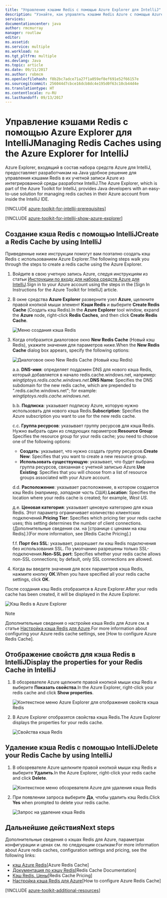 ```yaml
---
title: "Управление кэшами Redis с помощью Azure Explorer для IntelliJ"
description: "Узнайте, как управлять кэшами Redis Azure с помощью Azure Explorer для IntelliJ."
services: 
documentationcenter: java
author: rmcmurray
manager: routlaw
editor: 
ms.assetid: 
ms.service: multiple
ms.workload: na
ms.tgt_pltfrm: multiple
ms.devlang: Java
ms.topic: article
ms.date: 09/11/2017
ms.author: robmcm
ms.openlocfilehash: f8b2bc7adce71a27f1a059ef8ef691e52f66157e
ms.sourcegitcommit: 256044d7cbce16dcb8dc4e195d0f63c10cb44d4e
ms.translationtype: HT
ms.contentlocale: ru-RU
ms.lasthandoff: 09/13/2017
---
```

# <a name="managing-redis-caches-using-the-azure-explorer-for-intellij"></a><span data-ttu-id="2a3f8-103">Управление кэшами Redis с помощью Azure Explorer для IntelliJ</span><span class="sxs-lookup"><span data-stu-id="2a3f8-103">Managing Redis Caches using the Azure Explorer for IntelliJ</span></span>

<span data-ttu-id="2a3f8-104">Azure Explorer, входящий в состав набора средств Azure для IntelliJ, предоставляет разработчикам на Java удобное решение для управления кэшами Redis в их учетной записи Azure из интегрированной среды разработки IntelliJ.</span><span class="sxs-lookup"><span data-stu-id="2a3f8-104">The Azure Explorer, which is part of the Azure Toolkit for IntelliJ, provides Java developers with an easy-to-use solution for managing redis caches in their Azure account from inside the IntelliJ IDE.</span></span>

[!INCLUDE [azure-toolkit-for-intellij-prerequisites](../includes/azure-toolkit-for-intellij-prerequisites.md)]

[!INCLUDE [azure-toolkit-for-intellij-show-azure-explorer](../includes/azure-toolkit-for-intellij-show-azure-explorer.md)]

## <a name="create-a-redis-cache-by-using-intellij"></a><span data-ttu-id="2a3f8-105">Создание кэша Redis с помощью IntelliJ</span><span class="sxs-lookup"><span data-stu-id="2a3f8-105">Create a Redis Cache by using IntelliJ</span></span>

<span data-ttu-id="2a3f8-106">Приведенные ниже инструкции помогут вам поэтапно создать кэш Redis с использованием Azure Explorer.</span><span class="sxs-lookup"><span data-stu-id="2a3f8-106">The following steps walk you through the steps to create a redis cache using the Azure Explorer.</span></span>

1. <span data-ttu-id="2a3f8-107">Войдите в свою учетную запись Azure, следуя инструкциям из статьи [Инструкции по входу для набора средств Azure для IntelliJ].</span><span class="sxs-lookup"><span data-stu-id="2a3f8-107">Sign in to your Azure account using the steps in the [Sign In Instructions for the Azure Toolkit for IntelliJ] article.</span></span>

1. <span data-ttu-id="2a3f8-108">В окне средства **Azure Explorer** разверните узел **Azure**, щелкните правой кнопкой мыши элемент **Кэши Redis** и выберите **Create Redis Cache** (Создать кэш Redis).</span><span class="sxs-lookup"><span data-stu-id="2a3f8-108">In the **Azure Explorer** tool window, expand the **Azure** node, right-click **Redis Caches**, and then click **Create Redis Cache**.</span></span>

   ![Меню создания кэша Redis][CR01]

1. <span data-ttu-id="2a3f8-110">Когда отобразится диалоговое окно **New Redis Cache** (Новый кэш Redis), укажите значения для параметров ниже.</span><span class="sxs-lookup"><span data-stu-id="2a3f8-110">When the **New Redis Cache** dialog box appears, specify the following options:</span></span>

   ![Диалоговое окно New Redis Cache (Новый кэш Redis)][CR02]

   <span data-ttu-id="2a3f8-112">а.</span><span class="sxs-lookup"><span data-stu-id="2a3f8-112">a.</span></span> <span data-ttu-id="2a3f8-113">**DNS-имя**: определяет поддомен DNS для нового кэша Redis, который добавляется в начало redis.cache.windows.net, например: *wingtiptoys.redis.cache.windows.net*.</span><span class="sxs-lookup"><span data-stu-id="2a3f8-113">**DNS Name**: Specifies the DNS subdomain for the new redis cache, which are prepended to ".redis.cache.windows.net"; for example: *wingtiptoys.redis.cache.windows.net*.</span></span>

   <span data-ttu-id="2a3f8-114">b.</span><span class="sxs-lookup"><span data-stu-id="2a3f8-114">b.</span></span> <span data-ttu-id="2a3f8-115">**Подписка**: указывает подписку Azure, которую нужно использовать для нового кэша Redis.</span><span class="sxs-lookup"><span data-stu-id="2a3f8-115">**Subscription**: Specifies the Azure subscription you want to use for the new redis cache.</span></span>

   <span data-ttu-id="2a3f8-116">c.</span><span class="sxs-lookup"><span data-stu-id="2a3f8-116">c.</span></span> <span data-ttu-id="2a3f8-117">**Группа ресурсов**: указывает группу ресурсов для кэша Redis. Нужно выбрать один из следующих параметров:</span><span class="sxs-lookup"><span data-stu-id="2a3f8-117">**Resource Group**: Specifies the resource group for your redis cache; you need to choose one of the following options:</span></span> 
      * <span data-ttu-id="2a3f8-118">**Создать**: указывает, что нужно создать группу ресурсов.</span><span class="sxs-lookup"><span data-stu-id="2a3f8-118">**Create New**: Specifies that you want to create a new resource group.</span></span> 
      * <span data-ttu-id="2a3f8-119">**Использовать существующую**: указывает, что будет выбрана группа ресурсов, связанная с учетной записью Azure.</span><span class="sxs-lookup"><span data-stu-id="2a3f8-119">**Use Existing**: Specifies that you will choose from a list of resource groups associated with your Azure account.</span></span> 

   <span data-ttu-id="2a3f8-120">d.</span><span class="sxs-lookup"><span data-stu-id="2a3f8-120">d.</span></span> <span data-ttu-id="2a3f8-121">**Расположение**: указывает расположение, в котором создается кэш Redis (например, *западная часть США*).</span><span class="sxs-lookup"><span data-stu-id="2a3f8-121">**Location**: Specifies the location where your redis cache is created; for example, *West US*.</span></span>

   <span data-ttu-id="2a3f8-122">д.</span><span class="sxs-lookup"><span data-stu-id="2a3f8-122">e.</span></span> <span data-ttu-id="2a3f8-123">**Ценовая категория**: указывает ценовую категорию для кэша Redis. Этот параметр ограничивает количество клиентских подключений.</span><span class="sxs-lookup"><span data-stu-id="2a3f8-123">**Pricing Tier**: Specifies which pricing tier your redis cache uses; this setting determines the number of client connections.</span></span> <span data-ttu-id="2a3f8-124">(Дополнительные сведения см. на [странице с ценами на кэш Redis].)</span><span class="sxs-lookup"><span data-stu-id="2a3f8-124">(For more information, see [Redis Cache Pricing].)</span></span>

   <span data-ttu-id="2a3f8-125">f.</span><span class="sxs-lookup"><span data-stu-id="2a3f8-125">f.</span></span> <span data-ttu-id="2a3f8-126">**Порт без SSL**: указывает, разрешает ли кэш Redis подключения без использования SSL. По умолчанию разрешены только SSL-подключения.</span><span class="sxs-lookup"><span data-stu-id="2a3f8-126">**Non-SSL port**: Specifies whether your redis cache allows non-SSL connections; by default, only SSL connections are allowed.</span></span>

1. <span data-ttu-id="2a3f8-127">Когда вы введете значения для всех параметров кэша Redis, нажмите кнопку **ОК**.</span><span class="sxs-lookup"><span data-stu-id="2a3f8-127">When you have specified all your redis cache settings, click **OK**.</span></span>

<span data-ttu-id="2a3f8-128">После создания кэш Redis отобразится в Azure Explorer.</span><span class="sxs-lookup"><span data-stu-id="2a3f8-128">After your redis cache has been created, it will be displayed in the Azure Explorer.</span></span>

   ![Кэш Redis в Azure Explorer][CR03]

> [!NOTE]
>
> <span data-ttu-id="2a3f8-130">Дополнительные сведения о настройке кэша Redis для Azure см. в статье [Настройка кэша Redis для Azure].</span><span class="sxs-lookup"><span data-stu-id="2a3f8-130">For more information about configuring your Azure redis cache settings, see [How to configure Azure Redis Cache].</span></span>
>

## <a name="display-the-properties-for-your-redis-cache-in-intellij"></a><span data-ttu-id="2a3f8-131">Отображение свойств для кэша Redis в IntelliJ</span><span class="sxs-lookup"><span data-stu-id="2a3f8-131">Display the properties for your Redis Cache in IntelliJ</span></span>

1. <span data-ttu-id="2a3f8-132">В обозревателе Azure щелкните правой кнопкой мыши кэш Redis и выберите **Показать свойства**.</span><span class="sxs-lookup"><span data-stu-id="2a3f8-132">In the Azure Explorer, right-click your redis cache and click **Show properties**.</span></span>

   ![Контекстное меню Azure Explorer для отображения свойств кэша Redis][SP01]

1. <span data-ttu-id="2a3f8-134">В Azure Explorer отобразятся свойства кэша Redis.</span><span class="sxs-lookup"><span data-stu-id="2a3f8-134">The Azure Explorer displays the properties for your redis cache.</span></span>

   ![Свойства кэша Redis][SP02]

## <a name="delete-your-redis-cache-by-using-intellij"></a><span data-ttu-id="2a3f8-136">Удаление кэша Redis с помощью IntelliJ</span><span class="sxs-lookup"><span data-stu-id="2a3f8-136">Delete your Redis Cache by using IntelliJ</span></span>

1. <span data-ttu-id="2a3f8-137">В обозревателе Azure щелкните правой кнопкой мыши кэш Redis и выберите **Удалить**.</span><span class="sxs-lookup"><span data-stu-id="2a3f8-137">In the Azure Explorer, right-click your redis cache and click **Delete**.</span></span>

   ![Контекстное меню обозревателя Azure для удаления кэша Redis][DE01]

1. <span data-ttu-id="2a3f8-139">При появлении запроса выберите **Да**, чтобы удалить кэш Redis.</span><span class="sxs-lookup"><span data-stu-id="2a3f8-139">Click **Yes** when prompted to delete your redis cache.</span></span>

   ![Запрос на удаление кэша Redis][DE02]

## <a name="next-steps"></a><span data-ttu-id="2a3f8-141">Дальнейшие действия</span><span class="sxs-lookup"><span data-stu-id="2a3f8-141">Next steps</span></span>

<span data-ttu-id="2a3f8-142">Дополнительные сведения о кэшах Redis для Azure, параметрах конфигурации и ценах см. по следующим ссылкам:</span><span class="sxs-lookup"><span data-stu-id="2a3f8-142">For more information about Azure redis caches, configuration settings and pricing, see the following links:</span></span>

* <span data-ttu-id="2a3f8-143">[кэш Azure Redis]</span><span class="sxs-lookup"><span data-stu-id="2a3f8-143">[Azure Redis Cache]</span></span>
* <span data-ttu-id="2a3f8-144">[Документация по кэшу Redis]</span><span class="sxs-lookup"><span data-stu-id="2a3f8-144">[Redis Cache Documentation]</span></span>
* <span data-ttu-id="2a3f8-145">[Кэш Redis. Цены]</span><span class="sxs-lookup"><span data-stu-id="2a3f8-145">[Redis Cache Pricing]</span></span>
* <span data-ttu-id="2a3f8-146">[Настройка кэша Redis для Azure]</span><span class="sxs-lookup"><span data-stu-id="2a3f8-146">[How to configure Azure Redis Cache]</span></span>

[!INCLUDE [azure-toolkit-additional-resources](../includes/azure-toolkit-additional-resources.md)]

<!-- URL List -->

[Кэш Redis. Цены]: https://azure.microsoft.com/pricing/details/cache/
[кэш Azure Redis]: https://azure.microsoft.com/services/cache/
[Документация по кэшу Redis]: /azure/redis-cache
[Настройка кэша Redis для Azure]: /azure/redis-cache/cache-configure
[Инструкции по входу для набора средств Azure для IntelliJ]: ./azure-toolkit-for-intellij-sign-in-instructions.md

<!-- IMG List -->

[CR01]: media/azure-toolkit-for-intellij-managing-redis-caches-using-azure-explorer/CR01.png
[CR02]: media/azure-toolkit-for-intellij-managing-redis-caches-using-azure-explorer/CR02.png
[CR03]: media/azure-toolkit-for-intellij-managing-redis-caches-using-azure-explorer/CR03.png

[SP01]: media/azure-toolkit-for-intellij-managing-redis-caches-using-azure-explorer/SP01.png
[SP02]: media/azure-toolkit-for-intellij-managing-redis-caches-using-azure-explorer/SP02.png

[DE01]: media/azure-toolkit-for-intellij-managing-redis-caches-using-azure-explorer/DE01.png
[DE02]: media/azure-toolkit-for-intellij-managing-redis-caches-using-azure-explorer/DE02.png
